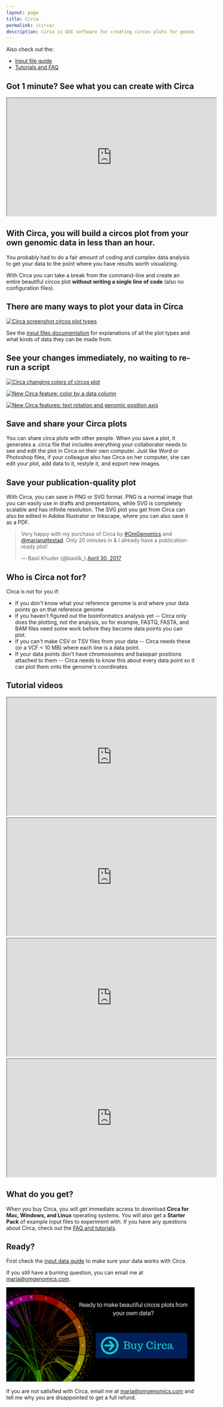 ```yaml
---
layout: page
title: Circa
permalink: /circa/
description: Circa is GUI software for creating circos plots for genomic data.
---
```


Also check out the:

* [Input file guide](/circa/input-file-formats)
* [Tutorials and FAQ](/circa/help)

## Got 1 minute? See what you can create with Circa

<iframe src="https://www.youtube.com/embed/7Z1K5orBRb4?showinfo=0" width="560" height="315" allowfullscreen="allowfullscreen"></iframe>

## With Circa, you will build a circos plot from your own genomic data in less than an hour.

You probably had to do a fair amount of coding and complex data analysis to get your data to the point where you have results worth visualizing.

With Circa you can take a break from the command-line and create an entire beautiful circos plot **without writing a single line of code** (also no configuration files).

## There are many ways to plot your data in Circa

<a href="http://omgenomics.com/wp-content/uploads/2017/04/Screenshot-2017-04-20-17.27.42.png" target="_blank" rel="noreferrer noopener"><img src="http://omgenomics.com/wp-content/uploads/2017/04/Screenshot-2017-04-20-17.27.42-1024x714.png" alt="Circa screenshot circos plot types" /></a>

See the [input files documentation](/circa/input-file-formats/) for explanations of all the plot types and what kinds of data they can be made from.

## See your changes immediately, no waiting to re-run a script

<a href="http://omgenomics.com/wp-content/uploads/2017/04/screenshot4.png" target="_blank" rel="noreferrer noopener"><img src="http://omgenomics.com/wp-content/uploads/2017/04/screenshot4-1024x671.png" alt="Circa changing colors of circos plot" /></a>

<a href="http://omgenomics.com/wp-content/uploads/2018/08/circa_color_by_a_column_in_circos_plot.png"><img src="http://omgenomics.com/wp-content/uploads/2018/08/circa_color_by_a_column_in_circos_plot-1024x576.png" alt="New Circa feature: color by a data column" /></a>

<a href="http://omgenomics.com/wp-content/uploads/2018/08/circa_rotate_text_and_add_position_axis_ticks_in_circos_plot.png"><img src="http://omgenomics.com/wp-content/uploads/2018/08/circa_rotate_text_and_add_position_axis_ticks_in_circos_plot-1024x576.png" alt="New Circa features: text rotation and genomic position axis" /></a>

## Save and share your Circa plots

You can share circa plots with other people. When you save a plot, it generates a .circa file that includes everything your collaborator needs to see and edit the plot in Circa on their own computer. Just like Word or Photoshop files, if your colleague also has Circa on her computer, she can edit your plot, add data to it, restyle it, and export new images.

## Save your publication-quality plot

With Circa, you can save in PNG or SVG format. PNG is a normal image that you can easily use in drafts and presentations, while SVG is completely scalable and has infinite resolution. The SVG plot you get from Circa can also be edited in Adobe Illustrator or Inkscape, where you can also save it as a PDF.

<blockquote class="twitter-tweet" data-lang="en"><p lang="en" dir="ltr">Very happy with my purchase of Circa by <a href="https://twitter.com/hashtag/OmGenomics?src=hash&amp;ref_src=twsrc%5Etfw">#OmGenomics</a> and <a href="https://twitter.com/marianattestad?ref_src=twsrc%5Etfw">@marianattestad</a>. Only 20 minutes in &amp; I already have a publication-ready plot!</p>— Basil Khuder (@basilk_) <a href="https://twitter.com/basilk_/status/858760149682540545?ref_src=twsrc%5Etfw">April 30, 2017</a></blockquote>
<script async="" src="https://platform.twitter.com/widgets.js" charset="utf-8"></script>

## Who is Circa not for?

Circa is not for you if:

* If you don't know what your reference genome is and where your data points go on that reference genome
* If you haven't figured out the bioinformatics analysis yet -- Circa only does the plotting, not the analysis, so for example, FASTQ, FASTA, and BAM files need some work before they become data points you can plot.
* If you can't make CSV or TSV files from your data -- Circa needs these (or a VCF < 10 MB) where each line is a data point.
* If your data points don't have chromosomes and basepair positions attached to them -- Circa needs to know this about every data point so it can plot them onto the genome's coordinates.

## Tutorial videos

<iframe src="https://www.youtube.com/embed/iIlGQcRtMzY?showinfo=0" width="560" height="315" allowfullscreen="allowfullscreen"></iframe>

<iframe src="https://www.youtube.com/embed/cKlJDhucul8?rel=0&amp;showinfo=0" width="560" height="315" allowfullscreen="allowfullscreen"></iframe>

<iframe src="https://www.youtube.com/embed/Maxaz637rP4?rel=0&amp;showinfo=0" width="560" height="315" allowfullscreen="allowfullscreen"></iframe>

<iframe src="https://www.youtube.com/embed/2Gs4-xXn83c?rel=0&amp;showinfo=0" width="560" height="315" allowfullscreen="allowfullscreen"></iframe>


## What do you get?

When you buy Circa, you will get immediate access to download **Circa for Mac, Windows, and Linux** operating systems. You will also get a **Starter Pack** of example input files to experiment with.
If you have any questions about Circa, check out the <a href="http://omgenomics.com/circa/help/">FAQ and tutorials</a>.

## Ready?

First check the [input data guide](/circa/input-file-formats) to make sure your data works with Circa.

If you still have a burning question, you can email me at maria@omgenomics.com.

[![Click here to buy Circa](/assets/circa/buy-circa.png)](https://gum.co/circa)

If you are not satisfied with Circa, email me at maria@omgenomics.com and tell me why you are disappointed to get a full refund.
